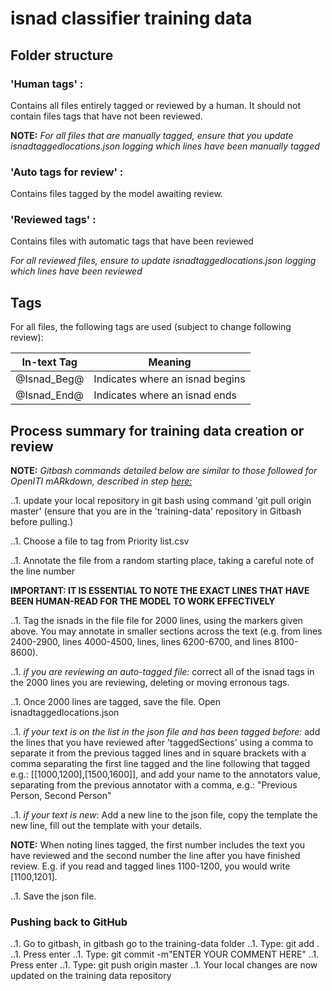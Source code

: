 # **isnad classifier training data**

## **Folder structure**

### 'Human tags' : 

Contains all files entirely tagged or reviewed by a human. It should not contain files tags that have not been reviewed.

**NOTE:**
*For all files that are manually tagged, ensure that you update isnadtaggedlocations.json logging which lines have been manually tagged*

### 'Auto tags for review' : 

Contains files tagged by the model awaiting review.


### 'Reviewed tags' :

Contains files with automatic tags that have been reviewed

*For all reviewed files, ensure to update isnadtaggedlocations.json logging which lines have been reviewed*

## **Tags**

For all files, the following tags are used (subject to change following review):

| In-text Tag | Meaning |
| --- | --- |
| @Isnad_Beg@ | Indicates where an isnad begins |
| @Isnad_End@ | Indicates where an isnad ends |


## **Process summary for training data creation or review**

**NOTE:** *Gitbash commands detailed below are similar to those followed for OpenITI mARkdown, described in step [here:](https://docs.google.com/document/d/1XsRR56gn3LvpToTtmy7_YlLtG9bybZImhVMvX1SISrE/edit?usp=sharing "OpenITI mARkdown Annotation workflow")* 

..1. update your local repository in git bash using command 'git pull origin master' (ensure that you are in the 'training-data' repository in Gitbash before pulling.)

..1. Choose a file to tag from Priority list.csv

..1. Annotate the file from a random starting place, taking a careful note of the line number 

**IMPORTANT: IT IS ESSENTIAL TO NOTE THE EXACT LINES THAT HAVE BEEN HUMAN-READ FOR THE MODEL TO WORK EFFECTIVELY**

..1. Tag the isnads in the file file for 2000 lines, using the markers given above. You may annotate in smaller sections across the text (e.g. from lines 2400-2900, lines 4000-4500, lines, lines 6200-6700, and lines 8100-8600).

..1. *if you are reviewing an auto-tagged file:* correct all of the isnad tags in the 2000 lines you are reviewing, deleting or moving erronous tags.

..1. Once 2000 lines are tagged, save the file. Open isnadtaggedlocations.json

..1. *if your text is on the list in the json file and has been tagged before:* add the lines that you have reviewed after 'taggedSections' using a comma to separate it from the previous tagged lines and in square brackets with a comma separating the first line tagged and the line following that tagged e.g.: [[1000,1200],[1500,1600]], and add your name to the annotators value, separating from the previous annotator with a comma, e.g.: "Previous Person, Second Person"
 
..1. *if your text is new*: Add a new line to the json file, copy the template the new line, fill out the template with your details.

**NOTE:** When noting lines tagged, the first number includes the text you have reviewed and the second number the line after you have finished review. E.g. if you read and tagged lines 1100-1200, you would write [1100,1201].

..1. Save the json file.

### **Pushing back to GitHub**
..1. Go to gitbash, in gitbash go to the training-data folder
..1. Type: git add .
..1. Press enter
..1. Type: git commit -m"ENTER YOUR COMMENT HERE"
..1. Press enter
..1. Type: git push origin master
..1. Your local changes are now updated on the training data repository

